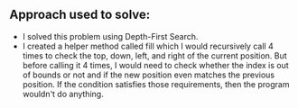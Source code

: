 ## Approach used to solve:
- I solved this problem using Depth-First Search.
- I created a helper method called fill which I would recursively call 4 times to check the top, down, left, and right of the current position. But before calling it 4 times, I would need to check whether the index is out of bounds or not and if the new position even matches the previous position. If the condition satisfies those requirements, then the program wouldn't do anything.

